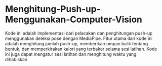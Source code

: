 # Menghitung-Push-up-Menggunakan-Computer-Vision
Kode ini adalah implementasi dari pelacakan dan penghitungan push-up menggunakan deteksi pose dengan MediaPipe. Fitur utama dari kode ini adalah menghitung jumlah push-up, memberikan umpan balik tentang bentuk, dan memperkirakan kalori yang terbakar selama sesi latihan. Kode ini juga dapat mengatur sesi latihan dan menghitung waktu yang dihabiskan.
